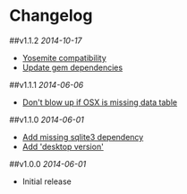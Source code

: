 # Changelog

##v1.1.2
*2014-10-17*

- [Yosemite compatibility](https://github.com/chrishunt/desktop/pull/18)
- [Update gem dependencies](https://github.com/chrishunt/desktop/pull/16)

##v1.1.1
*2014-06-06*

- [Don't blow up if OSX is missing data table](https://github.com/chrishunt/desktop/pull/8)

##v1.1.0
*2014-06-01*

- [Add missing sqlite3 dependency](https://github.com/chrishunt/desktop/pull/1)
- [Add 'desktop version' ](https://github.com/chrishunt/desktop/pull/2)

##v1.0.0
*2014-06-01*

- Initial release
